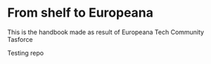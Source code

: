 # From shelf to Europeana

This is the handbook made as result of Europeana Tech Community Tasforce

Testing repo
